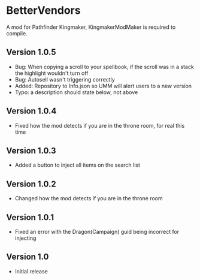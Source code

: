 # BetterVendors
A mod for Pathfinder Kingmaker, KingmakerModMaker is required to compile.

## Version 1.0.5
- Bug: When copying a scroll to your spellbook, if the scroll was in a stack the highlight wouldn't turn off	
- Bug: Autosell wasn't triggering correctly	
- Added: Repository to Info.json so UMM will alert users to a new version	
- Typo: a description should state below, not above	

## Version 1.0.4
- Fixed how the mod detects if you are in the throne room, for real this time	

## Version 1.0.3
- Added a button to inject all items on the search list	

## Version 1.0.2
- Changed how the mod detects if you are in the throne room	

## Version 1.0.1
- Fixed an error with the Dragon(Campaign) guid being incorrect for injecting

## Version 1.0
- Initial release
